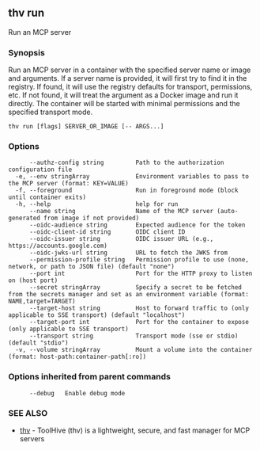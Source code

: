 ## thv run

Run an MCP server

### Synopsis

Run an MCP server in a container with the specified server name or image and arguments.
If a server name is provided, it will first try to find it in the registry.
If found, it will use the registry defaults for transport, permissions, etc.
If not found, it will treat the argument as a Docker image and run it directly.
The container will be started with minimal permissions and the specified transport mode.

```
thv run [flags] SERVER_OR_IMAGE [-- ARGS...]
```

### Options

```
      --authz-config string         Path to the authorization configuration file
  -e, --env stringArray             Environment variables to pass to the MCP server (format: KEY=VALUE)
  -f, --foreground                  Run in foreground mode (block until container exits)
  -h, --help                        help for run
      --name string                 Name of the MCP server (auto-generated from image if not provided)
      --oidc-audience string        Expected audience for the token
      --oidc-client-id string       OIDC client ID
      --oidc-issuer string          OIDC issuer URL (e.g., https://accounts.google.com)
      --oidc-jwks-url string        URL to fetch the JWKS from
      --permission-profile string   Permission profile to use (none, network, or path to JSON file) (default "none")
      --port int                    Port for the HTTP proxy to listen on (host port)
      --secret stringArray          Specify a secret to be fetched from the secrets manager and set as an environment variable (format: NAME,target=TARGET)
      --target-host string          Host to forward traffic to (only applicable to SSE transport) (default "localhost")
      --target-port int             Port for the container to expose (only applicable to SSE transport)
      --transport string            Transport mode (sse or stdio) (default "stdio")
  -v, --volume stringArray          Mount a volume into the container (format: host-path:container-path[:ro])
```

### Options inherited from parent commands

```
      --debug   Enable debug mode
```

### SEE ALSO

* [thv](thv.md)	 - ToolHive (thv) is a lightweight, secure, and fast manager for MCP servers

